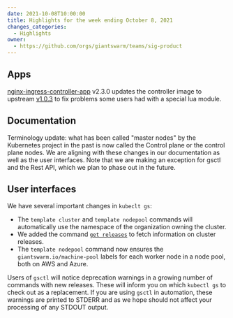 ```yaml
---
date: 2021-10-08T10:00:00
title: Highlights for the week ending October 8, 2021
changes_categories:
  - Highlights
owner:
  - https://github.com/orgs/giantswarm/teams/sig-product
---
```

## Apps

[nginx-ingress-controller-app](https://github.com/giantswarm/nginx-ingress-controller-app/blob/master/CHANGELOG.md#230---2021-10-07) v2.3.0 updates the controller image to upstream [v1.0.3](https://github.com/kubernetes/ingress-nginx/releases/tag/controller-v1.0.3) to fix problems some users had with a special lua module.

## Documentation

Terminology update: what has been called "master nodes" by the Kubernetes project in the past is now called the Control plane or the control plane nodes. We are aligning with these changes in our documentation as well as the user interfaces. Note that we are making an exception for gsctl and the Rest API, which we plan to phase out in the future.

## User interfaces

We have several important changes in `kubeclt gs`:

- The `template cluster` and `template nodepool` commands will automatically use the namespace of the organization owning the cluster.
- We added the command [`get releases`](https://docs.giantswarm.io/ui-api/kubectl-gs/get-releases/) to fetch information on cluster releases.
- The `template nodepool` command now ensures the `giantswarm.io/machine-pool` labels for each worker node in a node pool, both on AWS and Azure.

Users of `gsctl` will notice deprecation warnings in a growing number of commands with new releases. These will inform you on which `kubectl gs` to check out as a replacement. If you are using `gsctl` in automation, these warnings are printed to STDERR and as we hope should not affect your processing of any STDOUT output.
